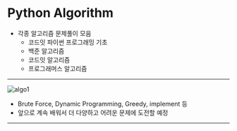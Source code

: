 # Python Algorithm
- 각종 알고리즘 문제풀이 모음
  - 코드잇 파이썬 프로그래밍 기초
  - 백준 알고리즘
  - 코드잇 알고리즘
  - 프로그래머스 알고리즘

---
![algo1](https://user-images.githubusercontent.com/67727981/95672582-e0f81f00-0bdc-11eb-83a2-e3732a90e744.png)
- Brute Force, Dynamic Programming, Greedy, implement 등
- 앞으로 계속 배워서 더 다양하고 어려운 문제에 도전할 예정
---
